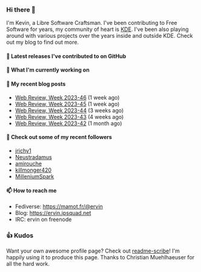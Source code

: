 ### Hi there 👋

I'm Kevin, a Libre Software Craftsman. I've been contributing to Free Software for years,
my community of heart is [KDE](https://kde.org). I've been also playing around with various
projects over the years inside and outside KDE. Check out my blog to find out more.

#### 🔭 Latest releases I've contributed to on GitHub


#### 🌱 What I'm currently working on


#### 📜 My recent blog posts

- [Web Review, Week 2023-46](https://ervin.ipsquad.net/blog/2023/11/17/web-review-week-2023-46/) (1 week ago)
- [Web Review, Week 2023-45](https://ervin.ipsquad.net/blog/2023/11/11/web-review-week-2023-45/) (1 week ago)
- [Web Review, Week 2023-44](https://ervin.ipsquad.net/blog/2023/11/03/web-review-week-2023-44/) (3 weeks ago)
- [Web Review, Week 2023-43](https://ervin.ipsquad.net/blog/2023/10/27/web-review-week-2023-43/) (4 weeks ago)
- [Web Review, Week 2023-42](https://ervin.ipsquad.net/blog/2023/10/20/web-review-week-2023-42/) (1 month ago)

#### 👯 Check out some of my recent followers

- [jrichy1](https://github.com/jrichy1)
- [Neustradamus](https://github.com/Neustradamus)
- [amirouche](https://github.com/amirouche)
- [killmonger420](https://github.com/killmonger420)
- [MilleniumSpark](https://github.com/MilleniumSpark)

#### 📫 How to reach me

- Fediverse: https://mamot.fr/@ervin
- Blog: https://ervin.ipsquad.net
- IRC: ervin on freenode

### 👍 Kudos

Want your own awesome profile page? Check out [readme-scribe](https://github.com/muesli/readme-scribe)!
I'm happily using it to produce this page. Thanks to Christian Muehlhaeuser for all the hard work.

